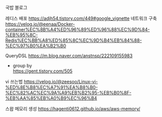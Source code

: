 국밥 블로그

레디스 배포
https://adjh54.tistory.com/449#google_vignette
네트워크 구축
https://velog.io/@eenaa/Docker-container%EC%8B%A4%ED%96%89%ED%96%88%EC%9D%84-%EB%95%8C-Redis%EC%BB%A8%ED%85%8C%EC%9D%B4%EB%84%88-%EC%97%B0%EA%B2%B0

QueryDSL
https://m.blog.naver.com/anstnsp/222109155983

  - group by  
  https://gent.tistory.com/505

vi 쓰는법
https://velog.io/@zeesoo/Linux-vi-%ED%8E%B8%EC%A7%91%EA%B8%B0-%EC%82%AC%EC%9A%A9%EB%B2%95-%EB%B0%8F-%EB%AA%85%EB%A0%B9%EC%96%B4

스왑 메모리 생성
https://hagenti0612.github.io/aws/aws-memory/
